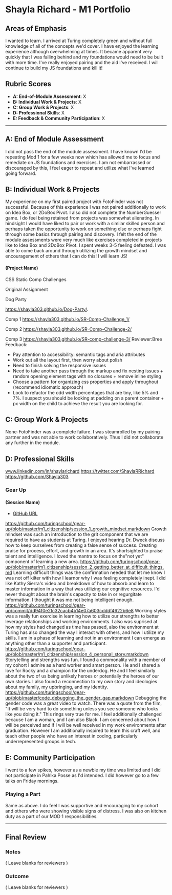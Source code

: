 # Shayla Richard - M1 Portfolio

## Areas of Emphasis

I wanted to learn. I arrived at Turing completely green and without full knowledge of all of the concepts we'd cover. I have enjoyed the learning experience although overwhelming at times. It became apparent very quickly that I was falling behind and my foundations would need to be built with more time. I've really enjoyed pairing and the aid I've received. I will continue to build my JS foundations and kill it!

## Rubric Scores

* **A: End-of-Module Assessment**: X
* **B: Individual Work & Projects**: X
* **C: Group Work & Projects**: X
* **D: Professional Skills**: X
* **E: Feedback & Community Participation**: X

-----------------------

## A: End of Module Assessment
I did not pass the end of the module assessment. I have known I'd be repeating Mod 1 for a few weeks now which has allowed me to focus and remediate on JS foundations and exercises. I am not embarrassed or discouraged by this, I feel eager to repeat and utilize what I've learned going forward. 


## B: Individual Work & Projects
My experience on my first paired project with FotoFinder was not successful. Because of this experience I was not paired additionally to work on Idea Box, or 2DoBox Pivot. I also did not complete the NumberGuesser game. I do feel being retained from projects was somewhat alienating. In hindsight I would have liked to pair or work with a similar skilled person and perhaps taken the opportunity to work on something else or perhaps fight through some basics through pairing and discovery. I felt the end of the module assessments were very much like exercises completed in projects like to Idea Box and 2DoBox Pivot. I spent weeks 3-5 feeling defeated. I was able to come back around through utilizing the growth mindset and encouragement of others that I can do this! I will learn JS! 
 

#### (Project Name)

CSS Static Comp Challenges

Original Assignment

Dog Party

 https://shayla303.github.io/Dog-Party/.

Comp 1
 https://shayla303.github.io/SR-Comp-Challenge_1/

Comp 2
  https://shayla303.github.io/SR-Comp-Challenge-2/

Comp 3
 https://shayla303.github.io/SR-comp-challenge-3/
Reviewer:Bree
Feedback:
* Pay attention to accessibility: semantic tags and aria attributes
* Work out all the layout first, then worry about polish
* Need to finish solving the responsive issues
* Need to take another pass through the markup and fix nesting issues + random opening element tags with no closures + remove inline styling
* Choose a pattern for organizing css properties and apply throughout (recommend idiomatic approach)
* Look to refactor the odd width percentages that are tiny, like 5% and 7%. I suspect you should be looking at padding on a parent container + px width on the child to achieve the result you are looking for. 

## C: Group Work & Projects

None-FotoFinder was a complete failure. I was steamrolled by my pairing partner and was not able to work collaboratively. Thus I did not collaborate any further in the module. 



## D: Professional Skills
www.linkedin.com/in/shaylarichard  https://twitter.com/ShaylaRRichard   https://github.com/Shayla303

### Gear Up
#### (Session Name)

* [GitHub URL]()

https://github.com/turingschool/gear-up/blob/master/m1_citizenship/session_1_growth_mindset.markdown
Growth mindset was such an introduction to the grit component that we are required to have as students at Turing. I enjoyed hearing Dr. Dweck discuss how to keep ourselves from creating a false sense of success. Creating praise for process, effort, and growth in an area. It's shortsighted to praise talent and intelligence. I loved the mantra to focus on the"not yet" component of learning a new area. 
https://github.com/turingschool/gear-up/blob/master/m1_citizenship/session_2_getting_better_at_difficult_things.md
Learning difficult things was the confirmation needed that let me know I was not off kilter with how I learnor why I was feeling completely inept. I did like Kathy Sierra's video and breakdown of how to absorb and learn to master information in a way that was utilizing our cognitive resources. I'd never thought about the brain's capacity to take in or regurgitate information. I thought it was me not being intelligent enough. 
https://github.com/turingschool/gear-up/commit/dd94f0e2fc32cacb4b14e07a603cdddf4622b6e8
Working styles was a really fun exercise in learning how to utilize our strengths to better leverage relationships and working environments. I also was suprised at how my styles had changed as time has passed, also the environment at Turing has also changed the way I interact with others, and how I utilize my skills. I am in a phase of learning and not in an environment I can emerge as anything other than a supporter and participant. 
https://github.com/turingschool/gear-up/blob/master/m1_citizenship/session_4_personal_story.markdown
Storytelling and strengths was fun. I found a commonality with a member of my cohort I admire as a hard worker and smart person. He and I shared a love for Rocky and a champion for the underdog. He and I feel similarly about the two of us being unlikely heroes or potentially the heroes of our own stories. I also found a reconnection to my own story and ideologies about my family, my upbringing, and my identity. 
https://github.com/turingschool/gear-up/blob/master/code_debugging_the_gender_gap.markdown
Debugging the gender code was a great video to watch. There was a quote from the film, "It will be very hard to do something unless you see someone who looks like you doing it."  This rings very true for me. I feel additionally challenged because I am a woman, and I am also Black. I am concerned about how I will be perceived and if I will be well received in my work environments after graduation. However I am additionally inspired to learn this craft well, and teach other people who have an interest in coding, particularly underrepresented groups in tech. 


## E: Community Participation
I went to a few spikes, however as a newbie my time was limited and I did not participate in Pahlka Posse as I'd intended. I did however go to a few talks on Friday mornings.
### Playing a Part

Same as above. I do feel I was supportive and encouraging to my cohort and others who were showing visible signs of distress. I was also on kitchen duty as a part of our MOD 1 responsibilities. 

------------------

## Final Review

### Notes

( Leave blanks for reviewers )

### Outcome

( Leave blanks for reviewers )
